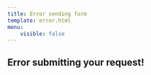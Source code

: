 ```yaml
---
title: Error sending form
template: error.html
menu: 
    visible: false
---
```


## Error submitting your request!
